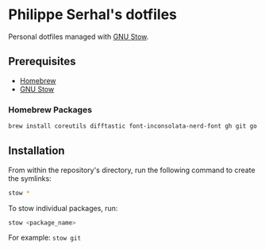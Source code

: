 # Philippe Serhal's dotfiles

Personal dotfiles managed with [GNU Stow](https://www.gnu.org/software/stow/).

## Prerequisites

- [Homebrew](https://brew.sh/)
- [GNU Stow](https://www.gnu.org/software/stow/)

### Homebrew Packages

```bash
brew install coreutils difftastic font-inconsolata-nerd-font gh git go htop hub neovim node python ripgrep ruby shellcheck stow the_silver_searcher tree-sitter wget
```

## Installation

From within the repository's directory, run the following command to create the symlinks:

```bash
stow *
```

To stow individual packages, run:

```bash
stow <package_name>
```

For example: `stow git`
